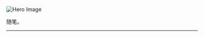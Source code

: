 <div class="homepage-hero">
  <img src="path/to/your/ele.png" alt="Hero Image">
</div>

随笔。

-------------------------
